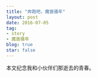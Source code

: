 ```yaml
---
title: "奔跑吧，魔兽骚年"
layout: post
date: 2016-07-05
tag:
- story
- 魔兽骚年
blog: true
star: false
---
```


本文纪念我和小伙伴们那逝去的青春。
